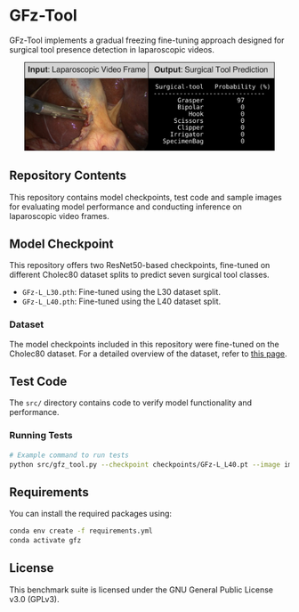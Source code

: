 # GFz-Tool
GFz-Tool implements a gradual freezing fine-tuning approach designed for surgical tool presence detection in laparoscopic videos.
<div style="text-align: center;">
<img src="gfz.png" alt="Example Image" title="Local Example" width="450">
</div>



## Repository Contents

This repository contains model checkpoints, test code and sample images for evaluating model performance and conducting inference on laparoscopic video frames.

## Model Checkpoint

This repository offers two ResNet50-based checkpoints, fine-tuned on different Cholec80 dataset splits to predict seven surgical tool classes.

- `GFz-L_L30.pth`: Fine-tuned using the L30 dataset split.
- `GFz-L_L40.pth`: Fine-tuned using the L40 dataset split.

### Dataset
The model checkpoints included in this repository were fine-tuned on the Cholec80 dataset. For a detailed overview of the dataset, refer to [this page](https://camma.unistra.fr/datasets/).

## Test Code

The `src/` directory contains code to verify model functionality and performance.

### Running Tests

```bash
# Example command to run tests
python src/gfz_tool.py --checkpoint checkpoints/GFz-L_L40.pt --image image/image1.png
```

## Requirements

You can install the required packages using:
```bash
conda env create -f requirements.yml
conda activate gfz
```

## License

This benchmark suite is licensed under the GNU General Public License v3.0 (GPLv3).